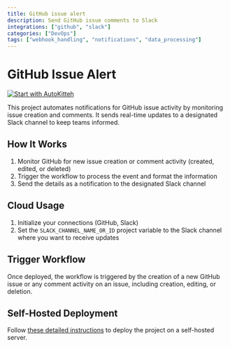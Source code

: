 ```yaml
---
title: GitHub issue alert
description: Send GitHub issue comments to Slack
integrations: ["github", "slack"]
categories: ["DevOps"]
tags: ["webhook_handling", "notifications", "data_processing"]
---
```


# GitHub Issue Alert

[![Start with AutoKitteh](https://autokitteh.com/assets/autokitteh-badge.svg)](https://app.autokitteh.cloud/template?name=devops/github_issue_alert)

This project automates notifications for GitHub issue activity by monitoring issue creation and comments. It sends real-time updates to a designated Slack channel to keep teams informed.

## How It Works

1. Monitor GitHub for new issue creation or comment activity (created, edited, or deleted)
2. Trigger the workflow to process the event and format the information
3. Send the details as a notification to the designated Slack channel

## Cloud Usage

1. Initialize your connections (GitHub, Slack)
2. Set the `SLACK_CHANNEL_NAME_OR_ID` project variable to the Slack channel where you want to receive updates

## Trigger Workflow

Once deployed, the workflow is triggered by the creation of a new GitHub issue or any comment activity on an issue, including creation, editing, or deletion.

## Self-Hosted Deployment

Follow [these detailed instructions](https://docs.autokitteh.com/get_started/deployment) to deploy the project on a self-hosted server.
